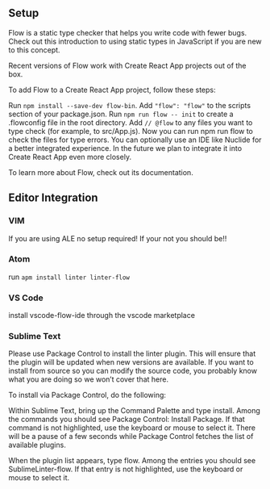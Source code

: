 ## Setup

Flow is a static type checker that helps you write code with fewer bugs. Check out this introduction to using static types in JavaScript if you are new to this concept.

Recent versions of Flow work with Create React App projects out of the box.

To add Flow to a Create React App project, follow these steps:

Run `npm install --save-dev flow-bin`.
Add `"flow": "flow"` to the scripts section of your package.json.
Run `npm run flow -- init` to create a .flowconfig file in the root directory.
Add `// @flow` to any files you want to type check (for example, to src/App.js).
Now you can run npm run flow to check the files for type errors. You can optionally use an IDE like Nuclide for a better integrated experience. In the future we plan to integrate it into Create React App even more closely.

To learn more about Flow, check out its documentation.

## Editor Integration

### VIM
If you are using ALE no setup required! If your not you should be!!

### Atom
run `apm install linter linter-flow`

### VS Code
install vscode-flow-ide through the vscode marketplace

### Sublime Text
Please use Package Control to install the linter plugin. This will ensure that the plugin will be updated when new versions are available. If you want to install from source so you can modify the source code, you probably know what you are doing so we won’t cover that here.

To install via Package Control, do the following:

Within Sublime Text, bring up the Command Palette and type install. Among the commands you should see Package Control: Install Package. If that command is not highlighted, use the keyboard or mouse to select it. There will be a pause of a few seconds while Package Control fetches the list of available plugins.

When the plugin list appears, type flow. Among the entries you should see SublimeLinter-flow. If that entry is not highlighted, use the keyboard or mouse to select it.
